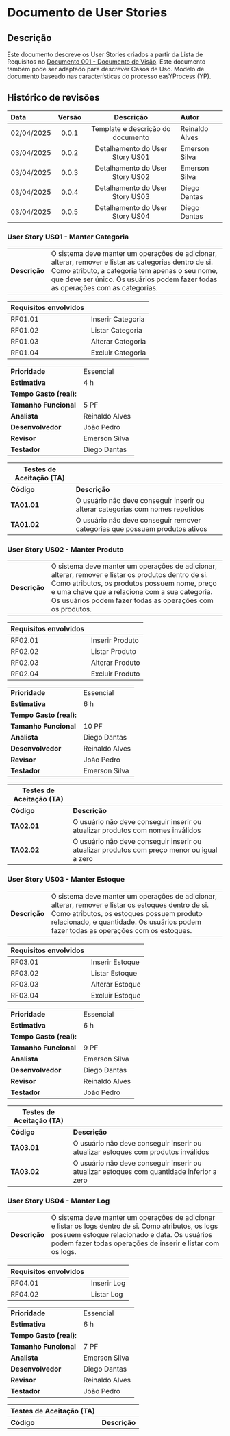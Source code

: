 # Documento de User Stories

## Descrição

Este documento descreve os User Stories criados a partir da Lista de Requisitos no [Documento 001 - Documento de Visão](doc-visao.md). Este documento também pode ser adaptado para descrever Casos de Uso. Modelo de documento baseado nas características do processo easYProcess (YP).

## Histórico de revisões

| Data       | Versão  | Descrição                          | Autor                          |
| :--------- | :-----: | :--------------------------------: | :----------------------------- |
| 02/04/2025 | 0.0.1   | Template e descrição do documento  | Reinaldo Alves |
| 03/04/2025 | 0.0.2   | Detalhamento do User Story US01    | Emerson Silva |
| 03/04/2025 | 0.0.3   | Detalhamento do User Story US02    | Emerson Silva |
| 03/04/2025 | 0.0.4   | Detalhamento do User Story US03    | Diego Dantas |
| 03/04/2025 | 0.0.5   | Detalhamento do User Story US04    | Diego Dantas |

### User Story US01 - Manter Categoria
|               |                                                                |
| ------------- | :------------------------------------------------------------- |
| **Descrição** | O sistema deve manter um operações de adicionar, alterar, remover e listar as categorias dentro de si. Como atributo, a categoria tem apenas o seu nome, que deve ser único. Os usuários podem fazer todas as operações com as categorias.

| **Requisitos envolvidos** |                                                    |
| ------------- | :------------------------------------------------------------- |
| RF01.01          | Inserir Categoria |
| RF01.02          | Listar Categoria  |
| RF01.03          | Alterar Categoria|
| RF01.04          | Excluir Categoria |

|                           |                                     |
| ------------------------- | ----------------------------------- | 
| **Prioridade**            | Essencial                           | 
| **Estimativa**            | 4 h                                 | 
| **Tempo Gasto (real):**   |                                     | 
| **Tamanho Funcional**     | 5 PF                                | 
| **Analista**              | Reinaldo Alves                      | 
| **Desenvolvedor**         | João Pedro                          | 
| **Revisor**               | Emerson Silva                       | 
| **Testador**              | Diego Dantas                        | 


| Testes de Aceitação (TA) |  |
| ----------- | --------- |
| **Código**      | **Descrição** |
| **TA01.01** | O usuário não deve conseguir inserir ou alterar categorias com nomes repetidos |
| **TA01.02** | O usuário não deve conseguir remover categorias que possuem produtos ativos |


### User Story US02 - Manter Produto
|               |                                                                |
| ------------- | :------------------------------------------------------------- |
| **Descrição** | O sistema deve manter um operações de adicionar, alterar, remover e listar os produtos dentro de si. Como atributos, os produtos possuem nome, preço e uma chave que a relaciona com a sua categoria. Os usuários podem fazer todas as operações com os produtos.

| **Requisitos envolvidos** |                                                    |
| ------------- | :------------------------------------------------------------- |
| RF02.01          | Inserir Produto |
| RF02.02          | Listar Produto  |
| RF02.03          | Alterar Produto|
| RF02.04          | Excluir Produto |

|                           |                                     |
| ------------------------- | ----------------------------------- | 
| **Prioridade**            | Essencial                           | 
| **Estimativa**            | 6 h                                 | 
| **Tempo Gasto (real):**   |                                     | 
| **Tamanho Funcional**     | 10 PF                                | 
| **Analista**              | Diego Dantas                        | 
| **Desenvolvedor**         | Reinaldo Alves                      | 
| **Revisor**               | João Pedro                          | 
| **Testador**              | Emerson Silva                       | 


| Testes de Aceitação (TA) |  |
| ----------- | --------- |
| **Código**      | **Descrição** |
| **TA02.01** | O usuário não deve conseguir inserir ou atualizar produtos com nomes inválidos |
| **TA02.02** | O usuário não deve conseguir inserir ou atualizar produtos com preço menor ou igual a zero |


### User Story US03 - Manter Estoque
|               |                                                                |
| ------------- | :------------------------------------------------------------- |
| **Descrição** | O sistema deve manter um operações de adicionar, alterar, remover e listar os estoques dentro de si. Como atributos, os estoques possuem produto relacionado, e quantidade. Os usuários podem fazer todas as operações com os estoques.

| **Requisitos envolvidos** |                                                    |
| ------------- | :------------------------------------------------------------- |
| RF03.01          | Inserir Estoque |
| RF03.02          | Listar Estoque  |
| RF03.03          | Alterar Estoque|
| RF03.04          | Excluir Estoque |

|                           |                                     |
| ------------------------- | ----------------------------------- | 
| **Prioridade**            | Essencial                           | 
| **Estimativa**            | 6 h                                 | 
| **Tempo Gasto (real):**   |                                     | 
| **Tamanho Funcional**     | 9 PF                                | 
| **Analista**              | Emerson Silva                       | 
| **Desenvolvedor**         | Diego Dantas                        | 
| **Revisor**               | Reinaldo Alves                      | 
| **Testador**              | João Pedro                          | 


| Testes de Aceitação (TA) |  |
| ----------- | --------- |
| **Código**      | **Descrição** |
| **TA03.01** | O usuário não deve conseguir inserir ou atualizar estoques com produtos inválidos |
| **TA03.02** | O usuário não deve conseguir inserir ou atualizar estoques com quantidade inferior a zero |

### User Story US04 - Manter Log
|               |                                                                |
| ------------- | :------------------------------------------------------------- |
| **Descrição** | O sistema deve manter um operações de adicionar e listar os logs dentro de si. Como atributos, os logs possuem estoque relacionado e data. Os usuários podem fazer todas operações de inserir e listar com os logs.

| **Requisitos envolvidos** |                                                    |
| ------------- | :------------------------------------------------------------- |
| RF04.01          | Inserir Log |
| RF04.02          | Listar Log  |

|                           |                                     |
| ------------------------- | ----------------------------------- | 
| **Prioridade**            | Essencial                           | 
| **Estimativa**            | 6 h                                 | 
| **Tempo Gasto (real):**   |                                     | 
| **Tamanho Funcional**     | 7 PF                                | 
| **Analista**              | Emerson Silva                       | 
| **Desenvolvedor**         | Diego Dantas                        | 
| **Revisor**               | Reinaldo Alves                      | 
| **Testador**              | João Pedro                          | 


| Testes de Aceitação (TA) |  |
| ----------- | --------- |
| **Código**      | **Descrição** |


